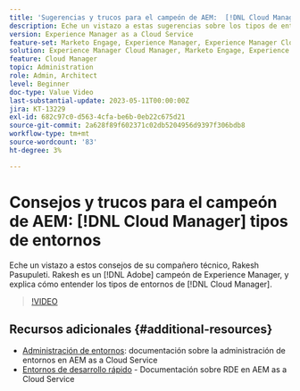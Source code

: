 ```yaml
---
title: 'Sugerencias y trucos para el campeón de AEM:  [!DNL Cloud Manager] Tipos de entornos'
description: Eche un vistazo a estas sugerencias sobre los tipos de entorno de  [!DNL Cloud Manager] del campeón y experto de AEM, Rakesh Pasupuleti.
version: Experience Manager as a Cloud Service
feature-set: Marketo Engage, Experience Manager, Experience Manager Cloud Manager
solution: Experience Manager Cloud Manager, Marketo Engage, Experience Manager Cloud Manager
feature: Cloud Manager
topic: Administration
role: Admin, Architect
level: Beginner
doc-type: Value Video
last-substantial-update: 2023-05-11T00:00:00Z
jira: KT-13229
exl-id: 682c97c0-d563-4cfa-be6b-0eb22c675d21
source-git-commit: 2a628f89f602371c02db5204956d9397f306bdb8
workflow-type: tm+mt
source-wordcount: '83'
ht-degree: 3%

---
```


# Consejos y trucos para el campeón de AEM: [!DNL Cloud Manager] tipos de entornos

Eche un vistazo a estos consejos de su compañero técnico, Rakesh Pasupuleti. Rakesh es un [!DNL Adobe] campeón de Experience Manager, y explica cómo entender los tipos de entornos de [!DNL Cloud Manager].

>[!VIDEO](https://video.tv.adobe.com/v/3419297?quality=12&learn=on)

## Recursos adicionales {#additional-resources}

* [Administración de entornos](https://experienceleague.adobe.com/docs/experience-manager-cloud-service/content/implementing/using-cloud-manager/manage-environments.html?lang=es): documentación sobre la administración de entornos en AEM as a Cloud Service
* [Entornos de desarrollo rápido](https://experienceleague.adobe.com/docs/experience-manager-cloud-service/content/implementing/developing/rapid-development-environments.html?lang=es) - Documentación sobre RDE en AEM as a Cloud Service
